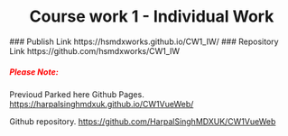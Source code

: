 <h1 align="center"> Course work 1 - Individual Work </h1>
### Publish Link
https://hsmdxworks.github.io/CW1_IW/
### Repository Link
https://github.com/hsmdxworks/CW1_IW




##### <span style="color:red;">Please Note:</span>
Previoud Parked here Github Pages.
https://harpalsinghmdxuk.github.io/CW1VueWeb/

Github repository.
https://github.com/HarpalSinghMDXUK/CW1VueWeb
